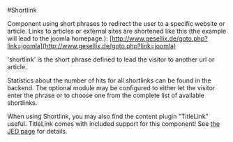#Shortlink

Component using short phrases to redirect the user to a specific website or article.
Links to articles or external sites are shortened like this (the example will lead to the joomla homepage.):
[http://www.gesellix.de/goto.php?link=joomla](http://www.gesellix.de/goto.php?link=joomla)

'shortlink' is the short phrase defined to lead the visitor to another url or article.

Statistics about the number of hits for all shortlinks can be found in the backend.
The optional module may be configured to either let the visitor enter the phrase or to choose one from the complete list of available shortlinks.

When using Shortlink, you may also find the content plugin "TitleLink" useful.
TitleLink comes with included support for this component! See [the JED page](http://extensions.joomla.org/component/option,com_mtree/task,viewlink/link_id,427/Itemid,35/) for details.
